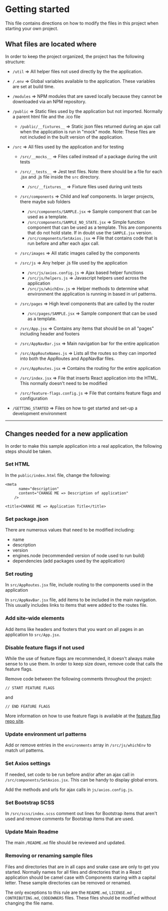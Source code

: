 # Getting started

This file contains directions on how to modify the files in this project when starting your own project.

## What files are located where

In order to keep the project organized, the project has the following structure:

- `/util` => All helper files not used directly by the the application.
- `/.env` => Global variables available to the application. These variables are set at build time.
- `/modules` => NPM modules that are saved locally because they cannot be downloaded via an NPM repository.
- `/public` => Static files used by the application but not imported. Normally a parent html file and the .ico file
  - `/public/__fixtures__` => Static json files returned during an ajax call when the application is run in "mock" mode. Note: These files are not included in the built version of the application.
- `/src` => All files used by the application and for testing

  - `/src/__mocks__` => Files called instead of a package during the unit tests
  - `/src/__tests__` => Jest test files. Note: there should be a file for each .jsx and .js file inside the `src` directory.
    - `/src/__fixtures__` => Fixture files used during unit tests
  - `/src/components` => Child and leaf components. In larger projects, there maybe sub folders
    - `/src/components/SAMPLE.jsx` => Sample component that can be used as a template.
    - `/src/components/SAMPLE_NO_STATE.jsx` => Simple function component that can be used as a template. This are components that do not hold state. If in doubt use the `SAMPLE.jsx` version.
    - `/src/components/SetAxios.jsx` => File that contains code that is run before and after each ajax call.
  - `/src/images` => All static images called by the components
  - `/src/js` => Any helper .js file used by the application

    - `/src/js/axios.config.js` => Ajax based helper functions
    - `/src/js/helpers.js` => Javascript helpers used across the application
    - `/src/js/whichEnv.js` => Helper methods to determine what environment the application is running in based in url patterns.

  - `/src/pages` => High level components that are called by the router
    - `/src/pages/SAMPLE.jsx` => Sample component that can be used as a template.
  - `/src/App.jsx` => Contains any items that should be on all "pages" including header and footers
  - `/src/AppNavBar.jsx` => Main navigation bar for the entire application
  - `/src/AppRouteNames.js` => Lists all the routes so they can imported into both the AppRoutes and AppNavBar files.
  - `/src/AppRoutes.jsx` => Contains the routing for the entire application
  - `/src/index.jsx` => File that inserts React application into the HTML. This normally doesn't need to be modified
  - `/src/feature-flags.config.js` => File that contains feature flags and configuration

- `/GETTING_STARTED` => Files on how to get started and set-up a development environment

---

## Changes needed for a new application

In order to make this sample application into a real application, the following steps should be taken.

### Set HTML

In the `public/index.html` file, change the following:

```
<meta
      name="description"
      content="CHANGE ME => Description of application"
    />
```

```
<title>CHANGE ME => Application Title</title>
```

### Set package.json

There are numerous values that need to be modified including:

- name
- description
- version
- engines.node (recommended version of node used to run build)
- dependencies (add packages used by the application)

### Set routing

In `src/AppRoutes.jsx` file, include routing to the components used in the application

In `src/AppNavBar.jsx` file, add items to be included in the main navigation. This usually includes links to items that were added to the routes file.

### Add site-wide elements

Add items like headers and footers that you want on all pages in an application to `src/App.jsx`.

### Disable feature flags if not used

While the use of feature flags are recommended, it doesn't always make sense to to use them. In order to keep size down, remove code that calls the feature flags.

Remove code between the following comments throughout the project:

```
// START FEATURE FLAGS
```

and

```
// END FEATURE FLAGS
```

More information on how to use feature flags is available at the [feature flag repo site](https://github.com/mydobie/featureFlags).

### Update environment url patterns

Add or remove entries in the `environments` array in `/src/js/whichEnv` to match url patterns.

### Set Axios settings

If needed, set code to be run before and/or after an ajax call in `/src/components/SetAxios.jsx`. This can be handy to display global errors.

Add the methods and urls for ajax calls in `js/axios.config.js`.

### Set Bootstrap SCSS

In `/src/scss/index.scss` comment out lines for Bootstrap items that aren't used and remove comments for Bootstrap items that are used.

### Update Main Readme

The main `/README.md` file should be reviewed and updated.

### Removing or renaming sample files

Files and directories that are in all caps and snake case are only to get you started. Normally names for all files and directories that in a React application should be camel case with Components staring with a capital letter. These sample directories can be removed or renamed.

The only exceptions to this rule are the `README.md`, `LICENSE.md `, `CONTRIBUTING.md`, `CODEOWNERS`
files. These files should be modified without changing the file name.
